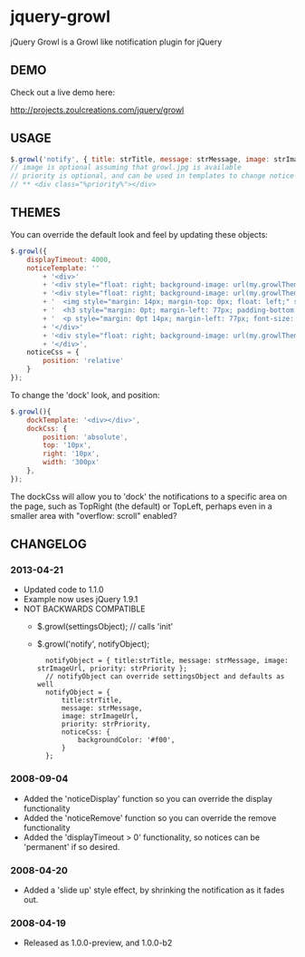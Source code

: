 jquery-growl
============

jQuery Growl is a Growl like notification plugin for jQuery

## DEMO

Check out a live demo here: 

http://projects.zoulcreations.com/jquery/growl

## USAGE
```javascript
$.growl('notify', { title: strTitle, message: strMessage, image: strImage, priority: strPriority });
// image is optional assuming that growl.jpg is available
// priority is optional, and can be used in templates to change notice appearances through CSS
// ** <div class="%priority%"></div>
```

## THEMES

You can override the default look and feel by updating these objects:
```javascript
$.growl({
	displayTimeout: 4000,
	noticeTemplate: ''
		+ '<div>'
		+ '<div style="float: right; background-image: url(my.growlTheme/normalTop.png); position: relative; width: 259px; height: 16px; margin: 0pt;"></div>'
		+ '<div style="float: right; background-image: url(my.growlTheme/normalBackground.png); position: relative; display: block; color: #ffffff; font-family: Arial; font-size: 12px; line-height: 14px; width: 259px; margin: 0pt;">' 
		+ '  <img style="margin: 14px; margin-top: 0px; float: left;" src="%image%" />'
		+ '  <h3 style="margin: 0pt; margin-left: 77px; padding-bottom: 10px; font-size: 13px;">%title%</h3>'
		+ '  <p style="margin: 0pt 14px; margin-left: 77px; font-size: 12px;">%message%</p>'
		+ '</div>'
		+ '<div style="float: right; background-image: url(my.growlTheme/normalBottom.png); position: relative; width: 259px; height: 16px; margin-bottom: 10px;"></div>'
		+ '</div>',
	noticeCss = {
		position: 'relative'
	}
});
```
To change the 'dock' look, and position: 
```javascript
$.growl(){
	dockTemplate: '<div></div>',
	dockCss: {
		position: 'absolute',
		top: '10px',
		right: '10px',
		width: '300px'
	},
});
```  
The dockCss will allow you to 'dock' the notifications to a specific area
on the page, such as TopRight (the default) or TopLeft, perhaps even in a
smaller area with "overflow: scroll" enabled?


## CHANGELOG

### 2013-04-21
* Updated code to 1.1.0
* Example now uses jQuery 1.9.1
* NOT BACKWARDS COMPATIBLE
	* $.growl(settingsObject); // calls 'init'
	* $.growl('notify', notifyObject); 
	
			notifyObject = { title:strTitle, message: strMessage, image: strImageUrl, priority: strPriority };
			// notifyObject can override settingsObject and defaults as well
			notifyObject = { 
				title:strTitle, 
				message: strMessage, 
				image: strImageUrl, 
				priority: strPriority,
				noticeCss: {
					backgroundColor: '#f00',
				}
			};

### 2008-09-04
* Added the 'noticeDisplay' function so you can override the display functionality
* Added the 'noticeRemove' function so you can override the remove functionality
* Added the 'displayTimeout > 0' functionality, so notices can be 'permanent' if so desired.

### 2008-04-20
* Added a 'slide up' style effect, by shrinking the notification as it fades out.

### 2008-04-19
* Released as 1.0.0-preview, and 1.0.0-b2